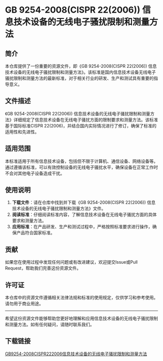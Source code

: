 # GB 9254-2008(CISPR 22(2006)) 信息技术设备的无线电子骚扰限制和测量方法

## 简介

本仓库提供了一份重要的资源文件，即《GB 9254-2008(CISPR 22(2006)) 信息技术设备的无线电子骚扰限制和测量方法》。该标准是国内信息技术设备无线电子骚扰限制和测量方法的最新标准，对于相关行业的研发、生产和测试具有重要的指导意义。

## 文件描述

《GB 9254-2008(CISPR 22(2006)) 信息技术设备的无线电子骚扰限制和测量方法》详细规定了信息技术设备在无线电子骚扰方面的限制要求和测量方法。该标准基于国际标准CISPR 22(2006)，并结合国内实际情况进行了修订，确保了标准的适用性和先进性。

## 适用范围

本标准适用于所有信息技术设备，包括但不限于计算机、通信设备、网络设备等。通过遵循该标准，可以有效控制设备的无线电子骚扰水平，确保设备在正常工作时不会对其他电子设备造成干扰。

## 使用说明

1. **下载文件**：请在仓库中找到并下载《GB 9254-2008(CISPR 22(2006)) 信息技术设备的无线电子骚扰限制和测量方法》文件。
2. **阅读标准**：仔细阅读标准内容，了解信息技术设备在无线电子骚扰方面的具体要求和测量方法。
3. **应用标准**：在产品研发、生产和测试过程中，严格按照标准要求进行操作，确保产品符合国家标准。

## 贡献

如果您在使用过程中发现任何问题或有改进建议，欢迎提交Issue或Pull Request，帮助我们完善这份资源文件。

## 许可证

本仓库中的资源文件遵循相关法律法规和标准的使用规定，仅供学习和参考使用。请勿用于商业用途。

---

希望这份资源文件能够帮助您更好地理解和应用信息技术设备的无线电子骚扰限制和测量方法。如有任何疑问，请随时联系我们。

## 下载链接

[GB9254-2008CISPR222006信息技术设备的无线电子骚扰限制和测量方法](https://pan.quark.cn/s/49ca832beaf8)